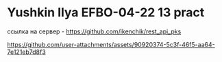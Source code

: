 # Yushkin Ilya EFBO-04-22 13 pract

ссылка на сервер - https://github.com/ikenchik/rest_api_pks



https://github.com/user-attachments/assets/90920374-5c3f-46f5-aa64-7e121eb7d8f3

